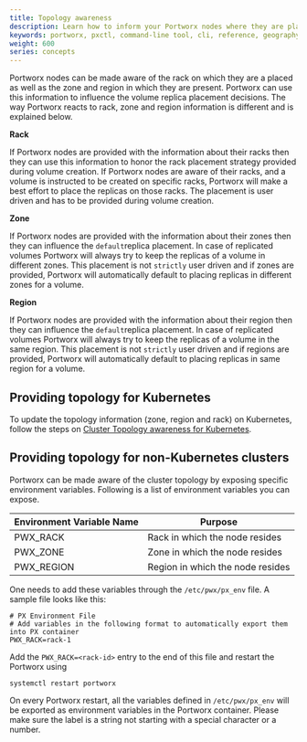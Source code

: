 ```yaml
---
title: Topology awareness
description: Learn how to inform your Portworx nodes where they are placed in order to influence replication decisions and performance.
keywords: portworx, pxctl, command-line tool, cli, reference, geography, locality, rack, zone, region
weight: 600
series: concepts
---
```


Portworx nodes can be made aware of the rack on which they are a placed as well as the zone and region in which they are present. Portworx can use this information to influence the volume replica placement decisions. The way Portworx reacts to rack, zone and region information is different and is explained below.

**Rack**

If Portworx nodes are provided with the information about their racks then they can use this information to honor the rack placement strategy provided during volume creation. If Portworx nodes are aware of their racks, and a volume is instructed to be created on specific racks, Portworx will make a best effort to place the replicas on those racks. The placement is user driven and has to be provided during volume creation.

**Zone**

If Portworx nodes are provided with the information about their zones then they can influence the `default`replica placement. In case of replicated volumes Portworx will always try to keep the replicas of a volume in different zones. This placement is not `strictly` user driven and if zones are provided, Portworx will automatically default to placing replicas in different zones for a volume.

**Region**

If Portworx nodes are provided with the information about their region then they can influence the `default`replica placement. In case of replicated volumes Portworx will always try to keep the replicas of a volume in the same region. This placement is not `strictly` user driven and if regions are provided, Portworx will automatically default to placing replicas in same region for a volume.

## Providing topology for Kubernetes

To update the topology information (zone, region and rack) on Kubernetes, follow the steps on [Cluster Topology awareness for Kubernetes](/portworx-install-with-kubernetes/operate-and-maintain-on-kubernetes/cluster-topology).

## Providing topology for non-Kubernetes clusters

Portworx can be made aware of the cluster topology by exposing specific environment variables. Following is a list of environment variables you can expose.

|**Environment Variable Name** |**Purpose**|
|-------------------------|------------|
|     PWX_RACK | Rack in which the node resides|
|     PWX_ZONE | Zone in which the node resides|
|     PWX_REGION | Region in which the node resides|

One needs to add these variables through the `/etc/pwx/px_env` file. A sample file looks like this:

```text
# PX Environment File
# Add variables in the following format to automatically export them into PX container
PWX_RACK=rack-1
```

Add the `PWX_RACK=<rack-id>` entry to the end of this file and restart the Portworx using

  ```text
systemctl restart portworx
  ```

On every Portworx restart, all the variables defined in `/etc/pwx/px_env` will be exported as environment variables in the Portworx container. Please make sure the label is a string not starting with a special character or a number.
